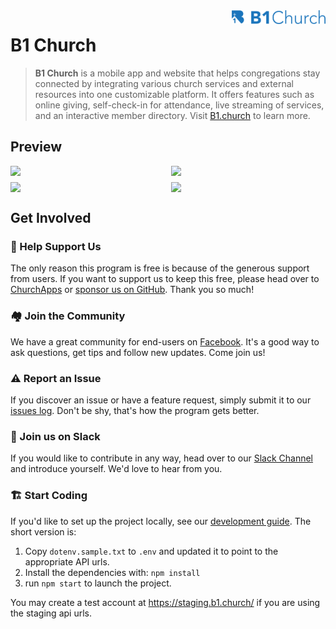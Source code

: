 <img align="right" width="150" src="https://raw.githubusercontent.com/ChurchApps/B1App/main/public/images/logo.png">

# B1 Church

> **B1 Church** is a mobile app and website that helps congregations stay connected by integrating various church services and external resources into one customizable platform. It offers features such as online giving, self-check-in for attendance, live streaming of services, and an interactive member directory. Visit [B1.church](https://b1.church/) to learn more.

## Preview
<div style="display: flex;gap: 10px;">
    <img style="width: 49%;" src="https://github.com/ChurchApps/B1App/assets/1447203/efca22f3-baf2-4086-b32a-9cdcda50c624">
    <img style="width: 49%;" src="https://github.com/ChurchApps/B1App/assets/1447203/27220a9f-1670-4a68-a44b-b14d0a9a61d5">
</div>
<div style="display: flex;gap: 10px;margin-top: 10px;">
    <img style="width: 49%;" src="https://github.com/ChurchApps/B1App/assets/1447203/b10b49bd-9674-4138-af16-a8bcc7ea8274">
    <img style="width: 49%;" src="https://github.com/ChurchApps/B1App/assets/1447203/88eb924a-f6bf-4428-8477-946dea708a2c">
</div>

## Get Involved

### 🤝 Help Support Us

The only reason this program is free is because of the generous support from users. If you want to support us to keep this free, please head over to [ChurchApps](https://churchapps/partner) or [sponsor us on GitHub](https://github.com/sponsors/ChurchApps/). Thank you so much!

### 🏘️ Join the Community

We have a great community for end-users on [Facebook](https://www.facebook.com/churchapps.org). It's a good way to ask questions, get tips and follow new updates. Come join us!

### ⚠️ Report an Issue

If you discover an issue or have a feature request, simply submit it to our [issues log](https://github.com/ChurchApps/ChurchAppsSupport). Don't be shy, that's how the program gets better.

### 💬 Join us on Slack

If you would like to contribute in any way, head over to our [Slack Channel](https://join.slack.com/t/livechurchsolutions/shared_invite/zt-i88etpo5-ZZhYsQwQLVclW12DKtVflg) and introduce yourself. We'd love to hear from you.

### 🏗️ Start Coding
If you'd like to set up the project locally, see our [development guide](https://churchapps.org/dev).  The short version is:

1. Copy `dotenv.sample.txt` to `.env` and updated it to point to the appropriate API urls.
2. Install the dependencies with: `npm install`
3. run `npm start` to launch the project.

You may create a test account at https://staging.b1.church/ if you are using the staging api urls.
